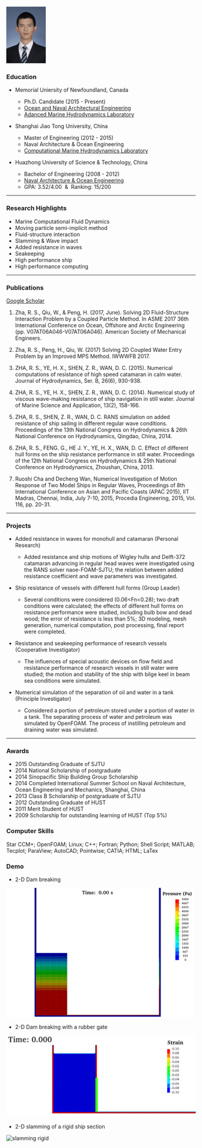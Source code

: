 ![Myself](https://raw.githubusercontent.com/zharuosi/zharuosi.github.io/master/resume/profile-small.jpg)

### Education
- Memorial Uniersity of Newfoundland, Canada  
  - Ph.D. Candidate (2015 - Present)
  - [Ocean and Naval Architectural Engineering](https://www.mun.ca/engineering/ona/)
  - [Adanced Marine Hydrodynamics Laboratory](http://www.engr.mun.ca/~qiuw/index_files/Page594.htm)

- Shanghai Jiao Tong University, China  
  - Master of Engineering (2012 - 2015) 
  - Naval Architecture & Ocean Engineering
  - [Computational Marine Hydrodynamics Laboratory](http://dcwan.sjtu.edu.cn/)
  
- Huazhong University of Science & Technology, China
  - Bachelor of Engineering (2008 - 2012) 
  - [Naval Architecture & Ocean Engineering](http://ch.hust.edu.cn/)
  - GPA: 3.52/4.00  &  Ranking: 15/200

---

### Research Highlights
- Marine Computational Fluid Dynamics
- Moving particle semi-implicit method
- Fluid-structure interaction 
- Slamming & Wave impact
- Added resistance in waves 
- Seakeeping
- High performance ship 
- High performance computing

---

### Publications
[Google Scholar](https://scholar.google.ca/citations?user=ha5zv8IAAAAJ&hl=en)


1. Zha, R. S., Qiu, W., & Peng, H. (2017, June). Solving 2D Fluid-Structure Interaction Problem by a Coupled Particle Method. In ASME 2017 36th International Conference on Ocean, Offshore and Arctic Engineering (pp. V07AT06A046-V07AT06A046). American Society of Mechanical Engineers.

2. Zha, R. S., Peng, H., Qiu, W. (2017) Solving 2D Coupled Water Entry Problem by an Improved MPS Method. IWWWFB 2017.

3. ZHA, R. S., YE, H. X., SHEN, Z. R., WAN, D. C. (2015). Numerical computations of resistance of high speed catamaran in calm water. Journal of Hydrodynamics, Ser. B, 26(6), 930-938.

4. ZHA, R. S., YE, H. X., SHEN, Z. R., WAN, D. C. (2014). Numerical study of viscous wave-making resistance of ship navigation in still water. Journal of Marine Science and Application, 13(2), 158-166.

5. ZHA, R. S., SHEN, Z. R., WAN, D. C. RANS simulation on added resistance of ship sailing in different regular wave conditions. Proceedings of the 13th National Congress on Hydrodynamics & 26th National Conference on Hydrodynamics, Qingdao, China, 2014.  

6. ZHA, R. S., FENG. G., HE J. Y., YE, H. X., WAN, D. C. Effect of different hull forms on the ship resistance performance in still water. Proceedings of the 12th National Congress on Hydrodynamics & 25th National Conference on Hydrodynamics, Zhoushan, China, 2013. 

7. Ruoshi Cha and Decheng Wan, Numerical Investigation of Motion Response of Two Model Ships in Regular Waves, Proceedings of 8th International Conference on Asian and Pacific Coasts (APAC 2015), IIT Madras, Chennai, India, July 7-10, 2015, Procedia Engineering, 2015, Vol. 116, pp. 20-31.

---

### Projects

- Added resistance in waves for monohull and catamaran (Personal Research)

  - Added resistance and ship motions of Wigley hulls and Delft-372 catamaran advancing in regular head waves were investigated using the RANS solver naoe-FOAM-SJTU; the relation between added resistance coefficient and wave parameters was investigated.

- Ship resistance of vessels with different hull forms (Group Leader)

  - Several conditions were considered (0.06<Fn<0.28); two draft conditions were calculated; the effects of different hull forms on resistance performance were studied, including bulb bow and dead wood; the error of resistance is less than 5%; 3D modeling, mesh generation, numerical computation, post processing, final report were completed. 

- Resistance and seakeeping performance of research vessels (Cooperative Investigator) 

  - The influences of special acoustic devices on flow field and resistance performance of research vessels in still water were studied; the motion and stability of the ship with bilge keel in beam sea conditions were simulated.

- Numerical simulation of the separation of oil and water in a tank (Principle Investigator)

  - Considered a portion of petroleum stored under a portion of water in a tank. The separating process of water and petroleum was simulated by OpenFOAM. The process of instilling petroleum and draining water was simulated. 

---

### Awards
- 2015  Outstanding Graduate of SJTU
- 2014  National Scholarship of postgraduate
- 2014  Sinopacific Ship Building Group Scholarship 
- 2014  Completed International Summer School on Naval Architecture, Ocean Engineering and Mechanics, Shanghai, China
- 2013  Class B Scholarship of postgraduate of SJTU
- 2012  Outstanding Graduate of HUST
- 2011  Merit Student of HUST
- 2009  Scholarship for outstanding learning of HUST (Top 5%) 

### Computer Skills
Star CCM+; OpenFOAM; Linux; C++; Fortran; Python; Shell Script; MATLAB; Tecplot; ParaView; AutoCAD; Pointwise; CATIA; HTML; LaTex
 
### Demo 

- 2-D Dam breaking

![Dam breaking](https://github.com/zharuosi/zharuosi.github.io/raw/master/resume/dambreaking.gif)

- 2-D Dam breaking with a rubber gate

![FSI](https://raw.githubusercontent.com/zharuosi/zharuosi.github.io/master/resume/db-rubber-multi.gif)

- 2-D slamming of a rigid ship section

![slamming rigid](https://raw.githubusercontent.com/zharuosi/zharuosi.github.io/master/resume/ship09-slamming2.gif)
